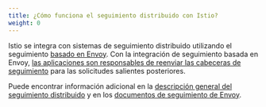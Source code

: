 ```yaml
---
title: ¿Cómo funciona el seguimiento distribuido con Istio?
weight: 0
---
```


Istio se integra con sistemas de seguimiento distribuido utilizando el seguimiento [basado en Envoy](#how-envoy-based-tracing-works). Con la integración de seguimiento basada en Envoy, [las aplicaciones son responsables de reenviar las cabeceras de seguimiento](#istio-copy-headers) para las solicitudes salientes posteriores.

Puede encontrar información adicional en la [descripción general del seguimiento distribuido](/es/docs/tasks/observability/distributed-tracing/overview/) y
en los [documentos de seguimiento de Envoy](https://www.envoyproxy.io/docs/envoy/latest/intro/arch_overview/observability/tracing).
